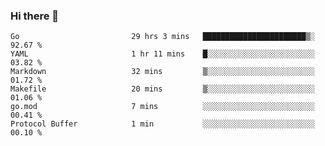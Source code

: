 ### Hi there 👋

<!--
**yeya24/yeya24** is a ✨ _special_ ✨ repository because its `README.md` (this file) appears on your GitHub profile.

Here are some ideas to get you started:

- 🔭 I’m currently working on ...
- 🌱 I’m currently learning ...
- 👯 I’m looking to collaborate on ...
- 🤔 I’m looking for help with ...
- 💬 Ask me about ...
- 📫 How to reach me: ...
- 😄 Pronouns: ...
- ⚡ Fun fact: ...
-->

<!--START_SECTION:waka-->

```text
Go                         29 hrs 3 mins   ███████████████████████▒░   92.67 %
YAML                       1 hr 11 mins    █░░░░░░░░░░░░░░░░░░░░░░░░   03.82 %
Markdown                   32 mins         ▒░░░░░░░░░░░░░░░░░░░░░░░░   01.72 %
Makefile                   20 mins         ▒░░░░░░░░░░░░░░░░░░░░░░░░   01.06 %
go.mod                     7 mins          ░░░░░░░░░░░░░░░░░░░░░░░░░   00.41 %
Protocol Buffer            1 min           ░░░░░░░░░░░░░░░░░░░░░░░░░   00.10 %
```

<!--END_SECTION:waka-->
